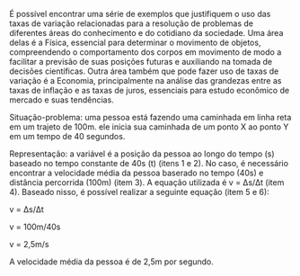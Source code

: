 É possível encontrar uma série de exemplos que justifiquem o uso das taxas de variação relacionadas para a resolução de problemas
de diferentes áreas do conhecimento e do cotidiano da sociedade. Uma área delas é a Física, essencial para determinar o movimento
de objetos, compreendendo o comportamento dos corpos em movimento de modo a facilitar a previsão de suas posições futuras e
auxiliando na tomada de decisões científicas. Outra área também que pode fazer uso de taxas de variação é a Economia,
principalmente na análise das grandezas entre as taxas de inflação e as taxas de juros, essenciais para estudo econômico de
mercado e suas tendências.

Situação-problema: uma pessoa está fazendo uma caminhada em linha reta em um trajeto de 100m. ele inicia sua caminhada de um
ponto X ao ponto Y em um tempo de 40 segundos.

Representação: a variável é a posição da pessoa ao longo do tempo (s) baseado no tempo constante de 40s (t) (itens 1 e 2).
No caso, é necessário encontrar a velocidade média da pessoa baserado no tempo (40s) e distância percorrida (100m) (item 3). A equação
utilizada é v = Δs/Δt (item 4). Baseado nisso, é possível realizar a seguinte equação (item 5 e 6):

v = Δs/Δt

v = 100m/40s

v = 2,5m/s

A velocidade média da pessoa é de 2,5m por segundo.

